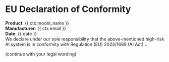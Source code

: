 # EU Declaration of Conformity

**Product**: {{ ctx.model_name }}  
**Manufacturer**: {{ ctx.email }}  
**Date**: {{ date }}  
We declare under our sole responsibility that the above-mentioned high-risk AI system is in conformity with Regulation (EU) 2024/1689 (AI Act)...

(continue with your legal wording)
